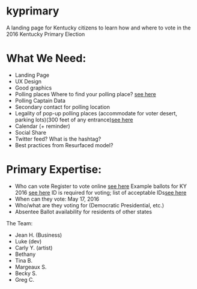 # kyprimary
A landing page for Kentucky citizens to learn how and where to vote in the 2016 Kentucky Primary Election

# What We Need:

* Landing Page
* UX Design
* Good graphics
* Polling places
    Where to find your polling place? [see here](https://vrsws.sos.ky.gov/vic/)
* Polling Captain Data
* Secondary contact for polling location
* Legality of pop-up polling places (accommodate for voter desert, parking lots)(300 feet of any entrance)[see here](https://www.supportthevoter.gov/files/2013/12/state-laws-polling-place-electioneering-102912.pdf)
* Calendar (+ reminder)
* Social Share
* Twitter feed? What is the hashtag?
* Best practices from Resurfaced model?

# Primary Expertise:
* Who can vote
    Register to vote online [see here](https://vrsws.sos.ky.gov/ovrweb/)
    Example ballots for KY 2016 [see here](http://apps.sos.ky.gov/electionballots/)
    ID is required for voting; list of acceptable IDs[see here](https://www.usvotefoundation.org/vote/sviddomestic.htm?submission=true&stateId=20)
* When can they vote: May 17, 2016
* Who/what are they voting for (Democratic Presidential, etc.)
* Absentee Ballot availability for residents of other states

The Team:
* Jean H. (Business)
* Luke (dev)
* Carly Y. (artist)
* Bethany
* Tina B.
* Margeaux S.
* Becky S.
* Greg C.
